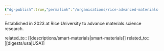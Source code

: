 ```yaml
---
{"dg-publish":true,"permalink":"/organisations/rice-advanced-materials-institute/","title":"Rice Advanced Materials Institute"}
---
```



Established in 2023 at Rice University to advance materials science research.

related_to:: [[descriptions/smart-materials\|smart-materials]]
related_to:: [[digests/usa\|USA]]
